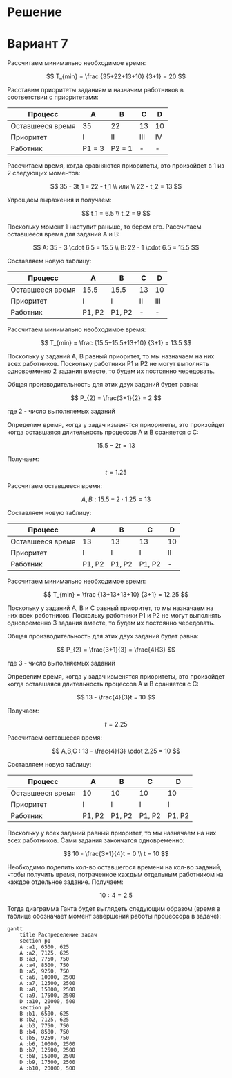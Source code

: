 # Решение
# Вариант 7
Рассчитаем минимально необходимое время:

$$
T_{min} = \frac {35+22+13+10} {3+1} = 20
$$

Расставим приоритеты заданиям и назначим работников в соответствии с приоритетами:

| Процесс          | A     | B     | C     | D     |
| ---------------- | ----- | ----- | ----- | ----- |
| Оставшееся время | 35    | 22    | 13    | 10    |
| Приоритет        | I     | II    | III   | IV    |
| Работник         | P1 = 3| P2 = 1|   -   |   -   |

Рассчитаем время, когда сравняются приоритеты, это произойдет в 1 из 2 следующих моментов:

$$
35 - 3t_1 = 22 - t_1 \\
или \\
22 - t_2 = 13
$$

Упрощаем выражения и получаем:

$$
t_1 = 6.5 \\
t_2 = 9
$$

Поскольку момент 1 наступит раньше, то берем его.  Рассчитаем оставшееся время для заданий A и B:

$$
A: 35 - 3 \cdot 6.5 = 15.5 \\
B: 22 - 1 \cdot 6.5 = 15.5
$$

Составляем новую таблицу:

| Процесс          | A     | B     | C     | D     |
| ---------------- | ----- | ----- | ----- | ----- |
| Оставшееся время | 15.5  | 15.5  | 13    | 10    |
| Приоритет        |  I    |  I    |  II   |  III  |
| Работник         |P1,  P2|P1,  P2|   -   |   -   |

Рассчитаем минимально необходимое время:

$$
T_{min} = \frac {15.5+15.5+13+10} {3+1} = 13.5
$$

Поскольку у заданий A, B равный приоритет, то мы назначаем на них всех работников. Поскольку работники P1 и P2 не могут выполнять одновременно 2 задания вместе, то будем их постоянно чередовать.

Общая производительность для этих двух заданий будет равна:

$$
P_{2} = \frac{3+1}{2} = 2
$$

где 2 - число выполняемых заданий

Определим время, когда у задач изменятся приоритеты, это произойдет когда оставшаяся длительность процессов А и В сраняется с С:

$$
15.5 - 2t = 13
$$

Получаем:

$$
t = 1.25
$$

Рассчитаем оставшееся время:

$$
A, B : 15.5 - 2 \cdot 1.25 = 13
$$

Составляем новую таблицу:

| Процесс          | A     | B     | C     | D     |
| ---------------- | ----- | ----- | ----- | ----- |
| Оставшееся время | 13    | 13    | 13    | 10    |
| Приоритет        |  I    |  I    |  I    |  II   |
| Работник         |P1, P2 |P1, P2 |P1, P2 |   -   |

Рассчитаем минимально необходимое время:

$$
T_{min} = \frac {13+13+13+10} {3+1} = 12.25
$$

Поскольку у заданий A, B и С равный приоритет, то мы назначаем на них всех работников. Поскольку работники P1 и P2 не могут выполнять одновременно 3 задания вместе, то будем их постоянно чередовать.

Общая производительность для этих двух заданий будет равна:

$$
P_{2} = \frac{3+1}{3} = \frac{4}{3}
$$

где 3 - число выполняемых заданий

Определим время, когда у задач изменятся приоритеты, это произойдет когда оставшаяся длительность процессов А и В сраняется с С:

$$
13 - \frac{4}{3}t = 10
$$

Получаем:

$$
t = 2.25
$$

Рассчитаем оставшееся время:

$$
A,B,C : 13 - \frac{4}{3} \cdot 2.25 = 10
$$

Составляем новую таблицу:

| Процесс          | A     | B     | C     | D     |
| ---------------- | ----- | ----- | ----- | ----- |
| Оставшееся время | 10    | 10    | 10    | 10    |
| Приоритет        |  I    |  I    |  I    |  I    |
| Работник         |P1, P2 |P1, P2 |P1, P2 |P1, P2 |

Поскольку у всех заданий равный приоритет, то мы назначаем на них всех работников. Сами задания закончатся одновременно:

$$
10 - \frac{3+1}{4}t = 0 \\
t = 10
$$

Необходимо поделить кол-во оставшегося времени на кол-во заданий, чтобы получить время, потраченное каждым отдельным работником на каждое отдельное задание. Получаем: 

$$
10 : 4 = 2.5
$$

Тогда диаграмма Ганта будет выглядеть следующим образом (время в таблице обозначает момент завершения работы процессора в задаче): 

```mermaid
gantt
    title Распределение задач
    section p1
    A :a1, 6500, 625
    A :a2, 7125, 625
    B :a3, 7750, 750
    A :a4, 8500, 750
    B :a5, 9250, 750
    C :a6, 10000, 2500
    A :a7, 12500, 2500
    B :a8, 15000, 2500
    C :a9, 17500, 2500
    D :a10, 20000, 500
    section p2
    B :b1, 6500, 625
    B :b2, 7125, 625
    A :b3, 7750, 750
    B :b4, 8500, 750
    C :b5, 9250, 750
    A :b6, 10000, 2500
    B :b7, 12500, 2500
    C :b8, 15000, 2500
    D :b9, 17500, 2500
    A :b10, 20000, 500

